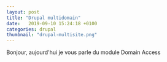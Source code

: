 ```yaml
---
layout: post
title: "Drupal multidomain"
date:   2019-09-10 15:24:18 +0100
categories: drupal
thumbnail: "drupal-multisite.png"
---
```


Bonjour, aujourd'hui je vous parle du module Domain Access 
